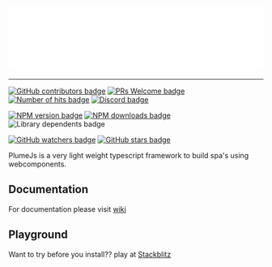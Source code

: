 ![](./logo.svg)

<hr />

[![GitHub contributors badge](https://img.shields.io/github/contributors/kiranmantha/plumejs?color=blue)](https://GitHub.com/KiranMantha/plumejs/graphs/contributors/)
[![PRs Welcome badge](https://img.shields.io/badge/PRs-welcome-blue.svg)](https://GitHub.com/KiranMantha/plumejs/pulls)
[![Number of hits badge](https://img.shields.io/endpoint?url=https%3A%2F%2Fhits.dwyl.com%2Fkiranmantha%2Fplumejs.json&label=hits&color=blue)](http://hits.dwyl.com/KiranMantha/plumejs)
[![Discord badge](https://badgen.net/badge/icon/discord?icon=discord&label)](https://discord.com/channels/1124230781439578172/1124230781909348475)

[![NPM version badge](https://img.shields.io/npm/v/@plumejs/core)](https://www.npmjs.com/package/@plumejs/core)
[![NPM downloads badge](https://img.shields.io/npm/dw/%40plumejs/core?color=blue)](https://www.npmjs.com/package/@plumejs/core)
![Library dependents badge](https://img.shields.io/librariesio/dependents/npm/%40plumejs/core?color=blue)

[![GitHub watchers badge](https://img.shields.io/github/watchers/kiranmantha/plumejs?style=social)](https://github.com/kiranmantha/plumejs/watchers)
[![GitHub stars badge](https://img.shields.io/github/stars/kiranmantha/plumejs.svg?style=social&label=Star&maxAge=2592000)](https://GitHub.com/kiranmantha/plumejs/stargazers/)

PlumeJs is a very light weight typescript framework to build spa's using webcomponents.

## Documentation

For documentation please visit [wiki](https://github.com/KiranMantha/plumejs/wiki)

## Playground

Want to try before you install?? play at [Stackblitz](https://stackblitz.com/edit/vitejs-vite-viqqh9?file=src%2Fmain.ts)
